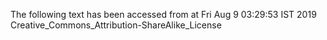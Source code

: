 The following text has been accessed from at Fri Aug 9 03:29:53 IST 2019
Creative_Commons_Attribution-ShareAlike_License
